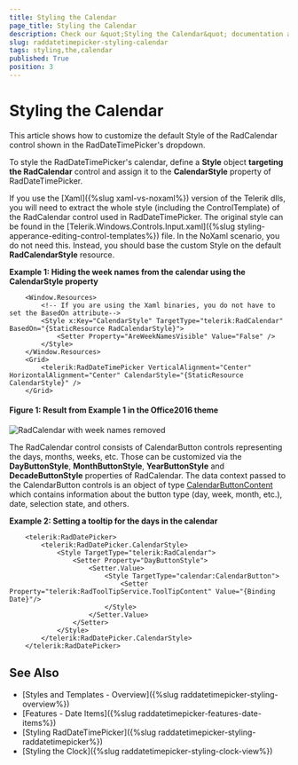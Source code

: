 ```yaml
---
title: Styling the Calendar
page_title: Styling the Calendar
description: Check our &quot;Styling the Calendar&quot; documentation article for the RadDateTimePicker {{ site.framework_name }} control.
slug: raddatetimepicker-styling-calendar
tags: styling,the,calendar
published: True
position: 3
---
```


# Styling the Calendar

This article shows how to customize the default Style of the RadCalendar control shown in the RadDateTimePicker's dropdown.

To style the RadDateTimePicker's calendar, define a __Style__ object __targeting the RadCalendar__ control and assign it to the __CalendarStyle__ property of RadDateTimePicker. 

If you use the [Xaml]({%slug xaml-vs-noxaml%}) version of the Telerik dlls, you will need to extract the whole style (including the ControlTemplate) of the RadCalendar control used in RadDateTimePicker. The original style can be found in the [Telerik.Windows.Controls.Input.xaml]({%slug styling-apperance-editing-control-templates%}) file. In the NoXaml scenario, you do not need this. Instead, you should base the custom Style on the default __RadCalendarStyle__ resource.

__Example 1: Hiding the week names from the calendar using the CalendarStyle property__  
```XAML
	<Window.Resources>
        <!-- If you are using the Xaml binaries, you do not have to set the BasedOn attribute-->
        <Style x:Key="CalendarStyle" TargetType="telerik:RadCalendar" BasedOn="{StaticResource RadCalendarStyle}">
            <Setter Property="AreWeekNamesVisible" Value="False" />
        </Style>
    </Window.Resources>
    <Grid>
        <telerik:RadDateTimePicker VerticalAlignment="Center" HorizontalAlignment="Center" CalendarStyle="{StaticResource CalendarStyle}" />
    </Grid>
```

#### __Figure 1: Result from Example 1 in the Office2016 theme__
![RadCalendar with week names removed](images/DateTimePicker_StylingTheCalendar.png)

The RadCalendar control consists of CalendarButton controls representing the days, months, weeks, etc. Those can be customized via the __DayButtonStyle__, __MonthButtonStyle__, __YearButtonStyle__ and __DecadeButtonStyle__ properties of RadCalendar. The data context passed to the CalendarButton controls is an object of type [CalendarButtonContent](https://docs.telerik.com/devtools/wpf/api/telerik.windows.controls.calendar.calendarbuttoncontent) which contains information about the button type (day, week, month, etc.), date, selection state, and others.

__Example 2: Setting a tooltip for the days in the calendar__  
```XAML
	<telerik:RadDatePicker>
		<telerik:RadDatePicker.CalendarStyle>
			<Style TargetType="telerik:RadCalendar">
				<Setter Property="DayButtonStyle">
					<Setter.Value>
						<Style TargetType="calendar:CalendarButton">
							<Setter Property="telerik:RadToolTipService.ToolTipContent" Value="{Binding Date}"/>
						</Style>
					</Setter.Value>
				</Setter>
			</Style>
		</telerik:RadDatePicker.CalendarStyle>
	</telerik:RadDatePicker>
```

## See Also  
 * [Styles and Templates - Overview]({%slug raddatetimepicker-styling-overview%})  
 * [Features - Date Items]({%slug raddatetimepicker-features-date-items%})
 * [Styling RadDateTimePicker]({%slug raddatetimepicker-styling-raddatetimepicker%})
 * [Styling the Clock]({%slug raddatetimepicker-styling-clock-view%})
